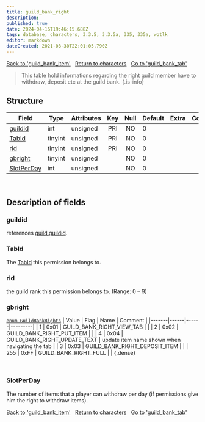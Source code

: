 ```yaml
---
title: guild_bank_right
description: 
published: true
date: 2024-04-16T19:46:15.688Z
tags: database, characters, 3.3.5, 3.3.5a, 335, 335a, wotlk
editor: markdown
dateCreated: 2021-08-30T22:01:05.790Z
---
```


<a href="https://trinitycore.info/en/database/335/characters/guild_bank_item" class="mt-5 v-btn v-btn--depressed v-btn--flat v-btn--outlined theme--light v-size--default darkblue--text text--lighten-3"><span class="v-btn__content"><i aria-hidden="true" class="v-icon notranslate v-icon--left mdi mdi-arrow-left theme--light"></i><span>Back to 'guild_bank_item'</span></span></a>&nbsp;&nbsp;&nbsp;<a href="https://trinitycore.info/en/database/335/characters/home" class="mt-5 v-btn v-btn--depressed v-btn--flat v-btn--outlined theme--light v-size--default darkblue--text text--lighten-3"><span class="v-btn__content"><i aria-hidden="true" class="v-icon notranslate v-icon--left mdi mdi-home-outline theme--light"></i><span>Return to characters</span></span></a>&nbsp;&nbsp;&nbsp;<a href="https://trinitycore.info/en/database/335/characters/guild_bank_tab" class="mt-5 v-btn v-btn--depressed v-btn--flat v-btn--outlined theme--light v-size--default darkblue--text text--lighten-3"><span class="v-btn__content"><span>Go to 'guild_bank_tab'</span><i aria-hidden="true" class="v-icon notranslate v-icon--right mdi mdi-arrow-right theme--light"></i></span></a>

> This table hold informations regarding the right guild member have to withdraw, deposit etc at the guild bank.
{.is-info}


## Structure

| Field | Type | Attributes | Key | Null | Default | Extra | Comment |
| --- | --- | --- | :---: | :---: | --- | --- | --- |
| [guildid](#guildid) | int | unsigned | PRI | NO | 0 |  |  |
| [TabId](#tabid) | tinyint | unsigned | PRI | NO | 0 |  |  |
| [rid](#rid) | tinyint | unsigned | PRI | NO | 0 |  |  |
| [gbright](#gbright) | tinyint | unsigned |  | NO | 0 |  |  |
| [SlotPerDay](#slotperday) | int | unsigned |  | NO | 0 |  |  |
&nbsp;
## Description of fields

### guildid
references [guild.guildid](../characters/guild#guildid).
&nbsp;

### TabId
The [TabId](../characters/guild_bank_tab#tabid) this permission belongs to.
&nbsp;

### rid
the guild rank this permission belongs to.
(Range: 0 &ndash; 9)
&nbsp;

### gbright
[`enum GuildBankRights`](https://github.com/TrinityCore/TrinityCore/blob/3.3.5/src/server/game/Guilds/Guild.h#L177-L185)
| Value | Flag | Name | Comment |
|-------|------|------|---------|
| 1 | 0x01 | GUILD_BANK_RIGHT_VIEW_TAB |  |
| 2 | 0x02 | GUILD_BANK_RIGHT_PUT_ITEM |  |
| 4 | 0x04 | GUILD_BANK_RIGHT_UPDATE_TEXT | update item name shown when navigating the tab |
| 3 | 0x03 | GUILD_BANK_RIGHT_DEPOSIT_ITEM |  |
| 255 | 0xFF | GUILD_BANK_RIGHT_FULL |  |
{.dense}

&nbsp;

### SlotPerDay
The number of items that a player can withdraw per day (if permissions give him the right to withdraw items).
&nbsp;

<a href="https://trinitycore.info/en/database/335/characters/guild_bank_item" class="mt-5 v-btn v-btn--depressed v-btn--flat v-btn--outlined theme--light v-size--default darkblue--text text--lighten-3"><span class="v-btn__content"><i aria-hidden="true" class="v-icon notranslate v-icon--left mdi mdi-arrow-left theme--light"></i><span>Back to 'guild_bank_item'</span></span></a>&nbsp;&nbsp;&nbsp;<a href="https://trinitycore.info/en/database/335/characters/home" class="mt-5 v-btn v-btn--depressed v-btn--flat v-btn--outlined theme--light v-size--default darkblue--text text--lighten-3"><span class="v-btn__content"><i aria-hidden="true" class="v-icon notranslate v-icon--left mdi mdi-home-outline theme--light"></i><span>Return to characters</span></span></a>&nbsp;&nbsp;&nbsp;<a href="https://trinitycore.info/en/database/335/characters/guild_bank_tab" class="mt-5 v-btn v-btn--depressed v-btn--flat v-btn--outlined theme--light v-size--default darkblue--text text--lighten-3"><span class="v-btn__content"><span>Go to 'guild_bank_tab'</span><i aria-hidden="true" class="v-icon notranslate v-icon--right mdi mdi-arrow-right theme--light"></i></span></a>
